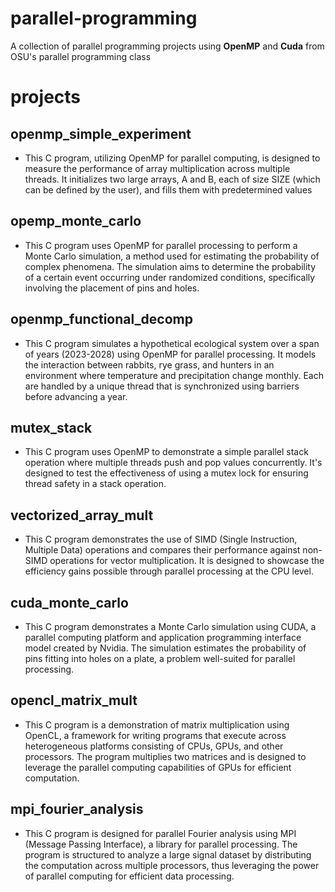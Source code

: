 # parallel-programming
A collection of parallel programming projects using **OpenMP** and **Cuda** from OSU's parallel programming class

# projects
## openmp_simple_experiment
- This C program, utilizing OpenMP for parallel computing, is designed to measure the performance of array multiplication across multiple threads. It initializes two large arrays, A and B, each of size SIZE (which can be defined by the user), and fills them with predetermined values
## opemp_monte_carlo
- This C program uses OpenMP for parallel processing to perform a Monte Carlo simulation, a method used for estimating the probability of complex phenomena. The simulation aims to determine the probability of a certain event occurring under randomized conditions, specifically involving the placement of pins and holes.
## openmp_functional_decomp
- This C program simulates a hypothetical ecological system over a span of years (2023-2028) using OpenMP for parallel processing. It models the interaction between rabbits, rye grass, and hunters in an environment where temperature and precipitation change monthly. Each are handled by a unique thread that is synchronized using barriers before advancing a year.
## mutex_stack
- This C program uses OpenMP to demonstrate a simple parallel stack operation where multiple threads push and pop values concurrently. It's designed to test the effectiveness of using a mutex lock for ensuring thread safety in a stack operation.
## vectorized_array_mult
- This C program demonstrates the use of SIMD (Single Instruction, Multiple Data) operations and compares their performance against non-SIMD operations for vector multiplication. It is designed to showcase the efficiency gains possible through parallel processing at the CPU level.
## cuda_monte_carlo
- This C program demonstrates a Monte Carlo simulation using CUDA, a parallel computing platform and application programming interface model created by Nvidia. The simulation estimates the probability of pins fitting into holes on a plate, a problem well-suited for parallel processing.
## opencl_matrix_mult
- This C program is a demonstration of matrix multiplication using OpenCL, a framework for writing programs that execute across heterogeneous platforms consisting of CPUs, GPUs, and other processors. The program multiplies two matrices and is designed to leverage the parallel computing capabilities of GPUs for efficient computation.
## mpi_fourier_analysis
- This C program is designed for parallel Fourier analysis using MPI (Message Passing Interface), a library for parallel processing. The program is structured to analyze a large signal dataset by distributing the computation across multiple processors, thus leveraging the power of parallel computing for efficient data processing.
